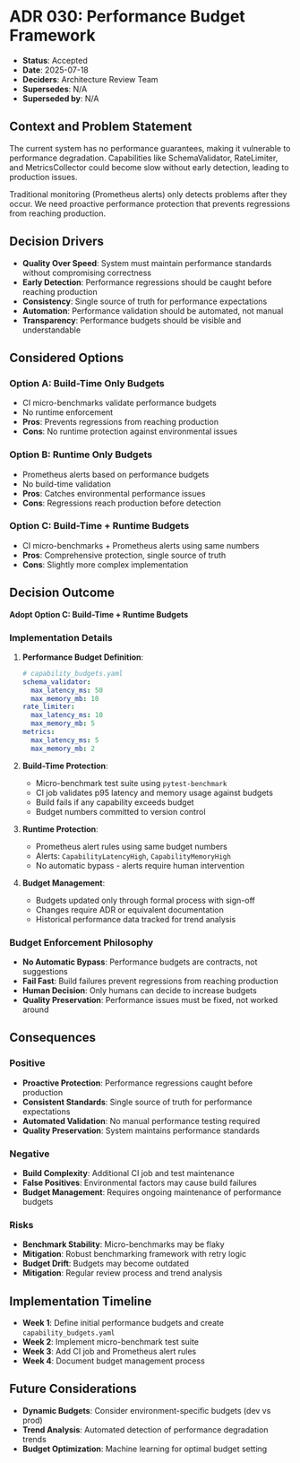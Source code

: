 # ADR 030: Performance Budget Framework

*   **Status**: Accepted
*   **Date**: 2025-07-18
*   **Deciders**: Architecture Review Team
*   **Supersedes**: N/A
*   **Superseded by**: N/A

## Context and Problem Statement

The current system has no performance guarantees, making it vulnerable to performance degradation. Capabilities like SchemaValidator, RateLimiter, and MetricsCollector could become slow without early detection, leading to production issues.

Traditional monitoring (Prometheus alerts) only detects problems after they occur. We need proactive performance protection that prevents regressions from reaching production.

## Decision Drivers

*   **Quality Over Speed**: System must maintain performance standards without compromising correctness
*   **Early Detection**: Performance regressions should be caught before reaching production
*   **Consistency**: Single source of truth for performance expectations
*   **Automation**: Performance validation should be automated, not manual
*   **Transparency**: Performance budgets should be visible and understandable

## Considered Options

### Option A: Build-Time Only Budgets
*   CI micro-benchmarks validate performance budgets
*   No runtime enforcement
*   **Pros**: Prevents regressions from reaching production
*   **Cons**: No runtime protection against environmental issues

### Option B: Runtime Only Budgets  
*   Prometheus alerts based on performance budgets
*   No build-time validation
* **Pros**: Catches environmental performance issues
* **Cons**: Regressions reach production before detection

### Option C: Build-Time + Runtime Budgets
*   CI micro-benchmarks + Prometheus alerts using same numbers
*   **Pros**: Comprehensive protection, single source of truth
*   **Cons**: Slightly more complex implementation

## Decision Outcome

**Adopt Option C: Build-Time + Runtime Budgets**

### Implementation Details

1. **Performance Budget Definition**:
   ```yaml
   # capability_budgets.yaml
   schema_validator:
     max_latency_ms: 50
     max_memory_mb: 10
   rate_limiter:
     max_latency_ms: 10
     max_memory_mb: 5
   metrics:
     max_latency_ms: 5
     max_memory_mb: 2
   ```

2. **Build-Time Protection**:
   *   Micro-benchmark test suite using `pytest-benchmark`
   *   CI job validates p95 latency and memory usage against budgets
   *   Build fails if any capability exceeds budget
   *   Budget numbers committed to version control

3. **Runtime Protection**:
   *   Prometheus alert rules using same budget numbers
   *   Alerts: `CapabilityLatencyHigh`, `CapabilityMemoryHigh`
   *   No automatic bypass - alerts require human intervention

4. **Budget Management**:
   *   Budgets updated only through formal process with sign-off
   *   Changes require ADR or equivalent documentation
   *   Historical performance data tracked for trend analysis

### Budget Enforcement Philosophy

*   **No Automatic Bypass**: Performance budgets are contracts, not suggestions
*   **Fail Fast**: Build failures prevent regressions from reaching production
*   **Human Decision**: Only humans can decide to increase budgets
*   **Quality Preservation**: Performance issues must be fixed, not worked around

## Consequences

### Positive
*   **Proactive Protection**: Performance regressions caught before production
*   **Consistent Standards**: Single source of truth for performance expectations
*   **Automated Validation**: No manual performance testing required
*   **Quality Preservation**: System maintains performance standards

### Negative
*   **Build Complexity**: Additional CI job and test maintenance
*   **False Positives**: Environmental factors may cause build failures
*   **Budget Management**: Requires ongoing maintenance of performance budgets

### Risks
*   **Benchmark Stability**: Micro-benchmarks may be flaky
*   **Mitigation**: Robust benchmarking framework with retry logic
*   **Budget Drift**: Budgets may become outdated
*   **Mitigation**: Regular review process and trend analysis

## Implementation Timeline

*   **Week 1**: Define initial performance budgets and create `capability_budgets.yaml`
*   **Week 2**: Implement micro-benchmark test suite
*   **Week 3**: Add CI job and Prometheus alert rules
*   **Week 4**: Document budget management process

## Future Considerations

*   **Dynamic Budgets**: Consider environment-specific budgets (dev vs prod)
*   **Trend Analysis**: Automated detection of performance degradation trends
*   **Budget Optimization**: Machine learning for optimal budget setting 